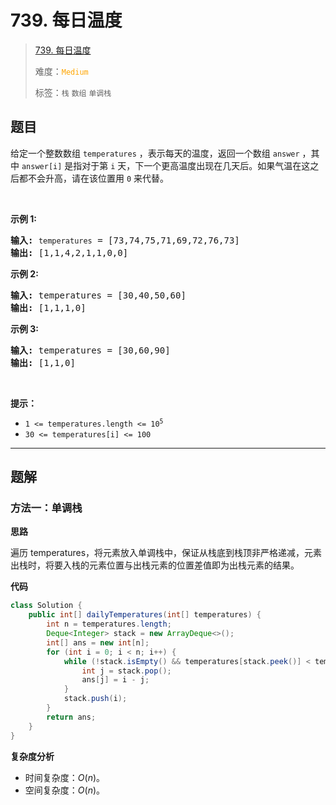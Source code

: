 # 739. 每日温度

> [739. 每日温度](https://leetcode.cn/problems/daily-temperatures/)
>
> 难度：<font color=orange>`Medium`</font>
>
> 标签：`栈` `数组` `单调栈`

## 题目

<p>给定一个整数数组&nbsp;<code>temperatures</code>&nbsp;，表示每天的温度，返回一个数组&nbsp;<code>answer</code>&nbsp;，其中&nbsp;<code>answer[i]</code>&nbsp;是指对于第 <code>i</code> 天，下一个更高温度出现在几天后。如果气温在这之后都不会升高，请在该位置用&nbsp;<code>0</code> 来代替。</p>

<p>&nbsp;</p>

<p><strong>示例 1:</strong></p>

<pre>
<strong>输入:</strong> <code>temperatures</code> = [73,74,75,71,69,72,76,73]
<strong>输出:</strong>&nbsp;[1,1,4,2,1,1,0,0]
</pre>

<p><strong>示例 2:</strong></p>

<pre>
<strong>输入:</strong> temperatures = [30,40,50,60]
<strong>输出:</strong>&nbsp;[1,1,1,0]
</pre>

<p><strong>示例 3:</strong></p>

<pre>
<strong>输入:</strong> temperatures = [30,60,90]
<strong>输出: </strong>[1,1,0]</pre>

<p>&nbsp;</p>

<p><strong>提示：</strong></p>

<ul>
	<li><code>1 &lt;=&nbsp;temperatures.length &lt;= 10<sup>5</sup></code></li>
	<li><code>30 &lt;=&nbsp;temperatures[i]&nbsp;&lt;= 100</code></li>
</ul>


--------------------

## 题解

### 方法一：单调栈

**思路**

遍历 temperatures，将元素放入单调栈中，保证从栈底到栈顶非严格递减，元素出栈时，将要入栈的元素位置与出栈元素的位置差值即为出栈元素的结果。

**代码**

```java
class Solution {
    public int[] dailyTemperatures(int[] temperatures) {
        int n = temperatures.length;
        Deque<Integer> stack = new ArrayDeque<>();
        int[] ans = new int[n];
        for (int i = 0; i < n; i++) {
            while (!stack.isEmpty() && temperatures[stack.peek()] < temperatures[i]) {
                int j = stack.pop();
                ans[j] = i - j;
            }
            stack.push(i);
        }
        return ans;
    }
}
```

**复杂度分析**

- 时间复杂度：$O(n)$。
- 空间复杂度：$O(n)$。
